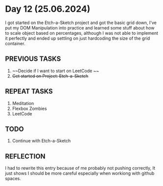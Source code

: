 # Day 12 (25.06.2024)

I got started on the Etch-a-Sketch project and got the basic grid down, I've put my DOM Manipulation into practice and learned some stuff about how to scale object based on percentages, although I was not able to implement it perfectly and ended up settling on just hardcoding the size of the grid container.

## PREVIOUS TASKS

1. ~~Decide if I want to start on LeetCode ~~
2. ~~Get started on Project: Etch-a-Sketch~~

## REPEAT TASKS

1. Meditation
2. Flexbox Zombies
3. LeetCode

## TODO

1. Continue with Etch-a-Sketch

## REFLECTION

I had to rewrite this entry because of me probably not pushing correctly, It just shows I should be more careful especially when workiong with github spaces.
